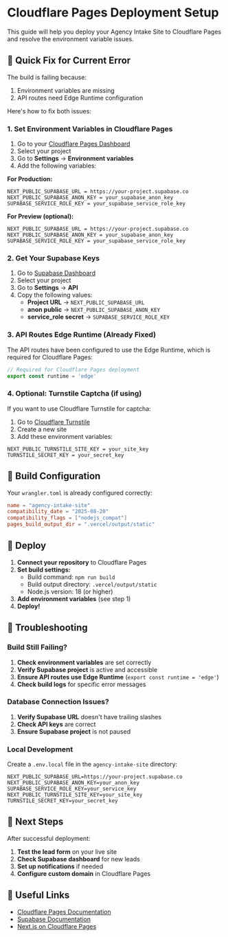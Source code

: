 # Cloudflare Pages Deployment Setup

This guide will help you deploy your Agency Intake Site to Cloudflare Pages and resolve the environment variable issues.

## 🚀 Quick Fix for Current Error

The build is failing because:
1. Environment variables are missing
2. API routes need Edge Runtime configuration

Here's how to fix both issues:

### 1. Set Environment Variables in Cloudflare Pages

1. Go to your [Cloudflare Pages Dashboard](https://dash.cloudflare.com/?to=/:account/pages)
2. Select your project
3. Go to **Settings** → **Environment variables**
4. Add the following variables:

**For Production:**
```
NEXT_PUBLIC_SUPABASE_URL = https://your-project.supabase.co
NEXT_PUBLIC_SUPABASE_ANON_KEY = your_supabase_anon_key
SUPABASE_SERVICE_ROLE_KEY = your_supabase_service_role_key
```

**For Preview (optional):**
```
NEXT_PUBLIC_SUPABASE_URL = https://your-project.supabase.co
NEXT_PUBLIC_SUPABASE_ANON_KEY = your_supabase_anon_key
SUPABASE_SERVICE_ROLE_KEY = your_supabase_service_role_key
```

### 2. Get Your Supabase Keys

1. Go to [Supabase Dashboard](https://supabase.com/dashboard)
2. Select your project
3. Go to **Settings** → **API**
4. Copy the following values:
   - **Project URL** → `NEXT_PUBLIC_SUPABASE_URL`
   - **anon public** → `NEXT_PUBLIC_SUPABASE_ANON_KEY`
   - **service_role secret** → `SUPABASE_SERVICE_ROLE_KEY`

### 3. API Routes Edge Runtime (Already Fixed)

The API routes have been configured to use the Edge Runtime, which is required for Cloudflare Pages:

```typescript
// Required for Cloudflare Pages deployment
export const runtime = 'edge'
```

### 4. Optional: Turnstile Captcha (if using)

If you want to use Cloudflare Turnstile for captcha:

1. Go to [Cloudflare Turnstile](https://dash.cloudflare.com/?to=/:account/turnstile)
2. Create a new site
3. Add these environment variables:
```
NEXT_PUBLIC_TURNSTILE_SITE_KEY = your_site_key
TURNSTILE_SECRET_KEY = your_secret_key
```

## 🔧 Build Configuration

Your `wrangler.toml` is already configured correctly:

```toml
name = "agency-intake-site"
compatibility_date = "2025-08-20"
compatibility_flags = ["nodejs_compat"]
pages_build_output_dir = ".vercel/output/static"
```

## 🚀 Deploy

1. **Connect your repository** to Cloudflare Pages
2. **Set build settings:**
   - Build command: `npm run build`
   - Build output directory: `.vercel/output/static`
   - Node.js version: 18 (or higher)
3. **Add environment variables** (see step 1)
4. **Deploy!**

## 🐛 Troubleshooting

### Build Still Failing?

1. **Check environment variables** are set correctly
2. **Verify Supabase project** is active and accessible
3. **Ensure API routes use Edge Runtime** (`export const runtime = 'edge'`)
4. **Check build logs** for specific error messages

### Database Connection Issues?

1. **Verify Supabase URL** doesn't have trailing slashes
2. **Check API keys** are correct
3. **Ensure Supabase project** is not paused

### Local Development

Create a `.env.local` file in the `agency-intake-site` directory:

```env
NEXT_PUBLIC_SUPABASE_URL=https://your-project.supabase.co
NEXT_PUBLIC_SUPABASE_ANON_KEY=your_anon_key
SUPABASE_SERVICE_ROLE_KEY=your_service_key
NEXT_PUBLIC_TURNSTILE_SITE_KEY=your_site_key
TURNSTILE_SECRET_KEY=your_secret_key
```

## 📝 Next Steps

After successful deployment:

1. **Test the lead form** on your live site
2. **Check Supabase dashboard** for new leads
3. **Set up notifications** if needed
4. **Configure custom domain** in Cloudflare Pages

## 🔗 Useful Links

- [Cloudflare Pages Documentation](https://developers.cloudflare.com/pages/)
- [Supabase Documentation](https://supabase.com/docs)
- [Next.js on Cloudflare Pages](https://developers.cloudflare.com/pages/framework-guides/deploy-a-nextjs-site/)
